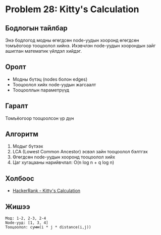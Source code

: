 # Problem 28: Kitty's Calculation 
## Бодлогын тайлбар

Энэ бодлогод модны өгөгдсөн node-уудын хооронд өгөгдсөн томъёогоор тооцоолол хийнэ. Ихэвчлэн node-уудын хоорондын зайг ашиглан математик үйлдэл хийдэг.

## Оролт

- Модны бүтэц (nodes болон edges)
- Тооцоолол хийх node-уудын жагсаалт
- Тооцооллын параметрүүд

## Гаралт

Томъёогоор тооцоолсон үр дүн

## Алгоритм

1. Модыг бүтээх
2. LCA (Lowest Common Ancestor) эсвэл зайн тооцоолол бэлтгэх
3. Өгөгдсөн node-уудын хооронд тооцоолол хийх
4. Цаг хугацааны нарийвчлал: O(n log n + q log n)

## Холбоос

- [HackerRank - Kitty's Calculation](https://www.hackerrank.com/challenges/kittys-calculations-on-a-tree)

## Жишээ

```
Мод: 1-2, 2-3, 2-4
Node-ууд: [1, 3, 4]
Тооцоолол: сумм(i * j * distance(i,j))
```